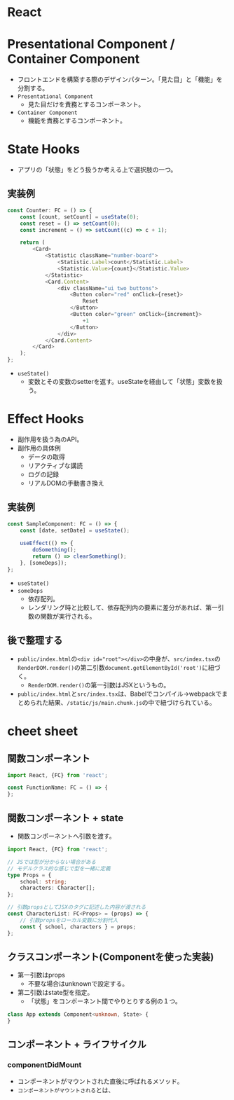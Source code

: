 # React

# Presentational Component / Container Component
* フロントエンドを構築する際のデザインパターン。「見た目」と「機能」を分割する。
* `Presentational Component`
  * 見た目だけを責務とするコンポーネント。
* `Container Component`
  * 機能を責務とするコンポーネント。

# State Hooks
* アプリの「状態」をどう扱うか考える上で選択肢の一つ。
## 実装例
```typescript
const Counter: FC = () => {
    const [count, setCount] = useState(0);
    const reset = () => setCount(0);
    const increment = () => setCount((c) => c + 1);

    return (
        <Card>
            <Statistic className="number-board">
                <Statistic.Label>count</Statistic.Label>
                <Statistic.Value>{count}</Statistic.Value>
            </Statistic>
            <Card.Content>
                <div className="ui two buttons">
                    <Button color="red" onClick={reset}>
                        Reset
                    </Button>
                    <Button color="green" onClick={increment}>
                        +1
                    </Button>
                </div>
            </Card.Content>
        </Card>
    );
};
```
* `useState()`
  * 変数とその変数のsetterを返す。useStateを経由して「状態」変数を扱う。
# Effect Hooks
* 副作用を扱う為のAPI。
* 副作用の具体例
  * データの取得
  * リアクティブな講読
  * ログの記録
  * リアルDOMの手動書き換え
## 実装例
```typescript
const SampleComponent: FC = () => {
    const [date, setDate] = useState();
    
    useEffect(() => {
        doSomething();
        return () => clearSomething();
    }, [someDeps]);
};
```
* `useState()`
* `someDeps`
  * 依存配列。
  * レンダリング時と比較して、依存配列内の要素に差分があれば、第一引数の関数が実行される。

## 後で整理する
* `public/index.html`の`<div id="root"></div>`の中身が、`src/index.tsx`の`RenderDOM.render()`の第二引数`document.getElementById('root')`に紐づく。
  * `RenderDOM.render()`の第一引数はJSXというもの。
* `public/index.html`と`src/index.tsx`は、Babelでコンパイル→webpackでまとめられた結果、`/static/js/main.chunk.js`の中で紐づけられている。

# cheet sheet
## 関数コンポーネント
```typescript
import React, {FC} from 'react';

const FunctionName: FC = () => {
};
```
## 関数コンポーネント + state
* 関数コンポーネントへ引数を渡す。
```typescript
import React, {FC} from 'react';

// JSでは型が分からない場合がある
// モデルクラス的な感じで型を一緒に定義
type Props = {
    school: string;
    characters: Character[];
};

// 引数propsとしてJSXのタグに記述した内容が渡される
const CharacterList: FC<Props> = (props) => {
    // 引数propsをローカル変数に分割代入
    const { school, characters } = props;
};
```
## クラスコンポーネント(Componentを使った実装)
* 第一引数はprops
  * 不要な場合はunknownで設定する。
* 第二引数はstate型を指定。
  * 「状態」をコンポーネント間でやりとりする例の１つ。
```typescript
class App extends Component<unknown, State> {
}
```
## コンポーネント + ライフサイクル
### componentDidMount
* コンポーネントがマウントされた直後に呼ばれるメソッド。
* `コンポーネントがマウントされる`とは、
## 
